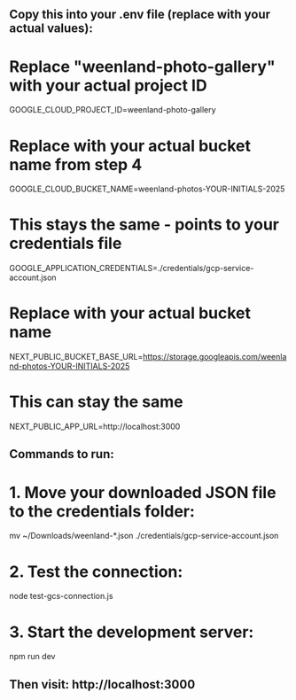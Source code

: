 ## Copy this into your .env file (replace with your actual values):

# Replace "weenland-photo-gallery" with your actual project ID
GOOGLE_CLOUD_PROJECT_ID=weenland-photo-gallery

# Replace with your actual bucket name from step 4
GOOGLE_CLOUD_BUCKET_NAME=weenland-photos-YOUR-INITIALS-2025

# This stays the same - points to your credentials file
GOOGLE_APPLICATION_CREDENTIALS=./credentials/gcp-service-account.json

# Replace with your actual bucket name
NEXT_PUBLIC_BUCKET_BASE_URL=https://storage.googleapis.com/weenland-photos-YOUR-INITIALS-2025

# This can stay the same
NEXT_PUBLIC_APP_URL=http://localhost:3000

## Commands to run:

# 1. Move your downloaded JSON file to the credentials folder:
mv ~/Downloads/weenland-*.json ./credentials/gcp-service-account.json

# 2. Test the connection:
node test-gcs-connection.js

# 3. Start the development server:
npm run dev

## Then visit: http://localhost:3000
